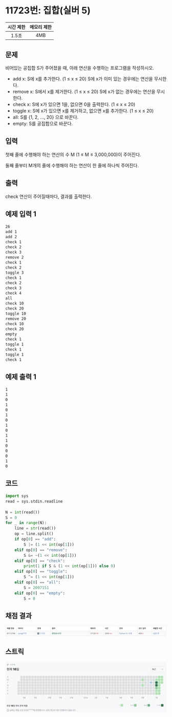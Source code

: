 # 11723번: 집합(실버 5)
| 시간 제한 | 메모리 제한 |
|:-----:|:------:|
| 1.5초  |  4MB   |

## 문제
비어있는 공집합 S가 주어졌을 때, 아래 연산을 수행하는 프로그램을 작성하시오.

- add x: S에 x를 추가한다. (1 ≤ x ≤ 20) S에 x가 이미 있는 경우에는 연산을 무시한다.
- remove x: S에서 x를 제거한다. (1 ≤ x ≤ 20) S에 x가 없는 경우에는 연산을 무시한다.
- check x: S에 x가 있으면 1을, 없으면 0을 출력한다. (1 ≤ x ≤ 20)
- toggle x: S에 x가 있으면 x를 제거하고, 없으면 x를 추가한다. (1 ≤ x ≤ 20)
- all: S를 {1, 2, ..., 20} 으로 바꾼다.
- empty: S를 공집합으로 바꾼다.

## 입력
첫째 줄에 수행해야 하는 연산의 수 M (1 ≤ M ≤ 3,000,000)이 주어진다.

둘째 줄부터 M개의 줄에 수행해야 하는 연산이 한 줄에 하나씩 주어진다.

## 출력
check 연산이 주어질때마다, 결과를 출력한다.

## 예제 입력 1
```text
26
add 1
add 2
check 1
check 2
check 3
remove 2
check 1
check 2
toggle 3
check 1
check 2
check 3
check 4
all
check 10
check 20
toggle 10
remove 20
check 10
check 20
empty
check 1
toggle 1
check 1
toggle 1
check 1
```
## 예제 출력 1
```text
1
1
0
1
0
1
0
1
0
1
1
0
0
0
1
0
```

## 코드
```python
import sys
read = sys.stdin.readline

N = int(read())
S = 0
for _ in range(N):
    line = str(read())
    op = line.split()
    if op[0] == "add":
        S |= (1 << int(op[1]))
    elif op[0] == "remove":
        S &= ~(1 << int(op[1]))
    elif op[0] == "check":
        print(1 if S & (1 << int(op[1])) else 0)
    elif op[0] == "toggle":
        S ^= (1 << int(op[1]))
    elif op[0] == "all":
        S = 2097151
    elif op[0] == "empty":
        S = 0
```

## 채점 결과
![image](result_img.png)

## 스트릭
![image](streak_img.png)
